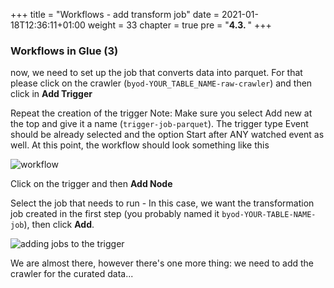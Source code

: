 +++
title = "Workflows - add transform job"
date = 2021-01-18T12:36:11+01:00
weight = 33
chapter = true
pre = "<b>4.3. </b>"
+++


### Workflows in Glue (3)


now, we need to set up the job that converts data into parquet. For that please click on the crawler (`byod-YOUR_TABLE_NAME-raw-crawler`)  and then click in **Add Trigger**

Repeat the creation of the trigger
Note: Make sure you select Add new at the top and give it a name (`trigger-job-parquet`). The trigger type Event should be already selected and the option Start after ANY watched event as well. At this point, the workflow should look something like this

![workflow](/orch_img/orchestration/trigger-crawler-trigger.png)

Click on the trigger and then **Add Node**

Select the job that needs to run - In this case, we want the transformation job created in the first step (you probably named it `byod-YOUR-TABLE-NAME-job`), then click **Add**.

![adding jobs to the trigger](/orch_img/orchestration/addjobsimple.png)

We are almost there, however there's one more thing: we need to add the crawler for the curated data...
